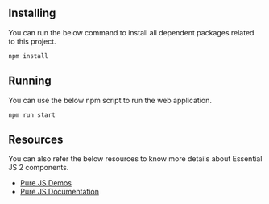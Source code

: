 ## Installing
You can run the below command to install all dependent packages related to this project.

```
npm install
```

## Running
You can use the below npm script to run the web application.

```
npm run start
```

## Resources

You can also refer the below resources to know more details about Essential JS 2 components.

* [Pure JS Demos](http://ej2.syncfusion.com/demos/)
* [Pure JS Documentation](http://ej2.syncfusion.com/documentation/)

